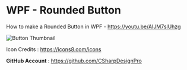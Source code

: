 # WPF - Rounded Button 


How to make a Rounded Button in WPF - https://youtu.be/AIJM7slUhzg

![Button Thumbnail](https://user-images.githubusercontent.com/55704859/179337405-a7b9cc90-998f-45d5-839f-9d24095b5ca9.jpg)

Icon Credits : https://icons8.com/icons

<b>GitHub Account</b> : https://github.com/CSharpDesignPro
